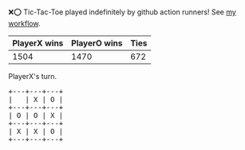 :x::o: Tic-Tac-Toe played indefinitely by github action runners! See [my workflow](.github/workflows/play.yaml).

|PlayerX wins|PlayerO wins|Ties|
|-|-|-|
|1504|1470|672|

PlayerX's turn.

<pre>
+---+---+---+
|   | X | O |
+---+---+---+
| O | O | X |
+---+---+---+
| X | X | O |
+---+---+---+
</pre>